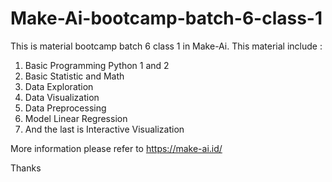 # Make-Ai-bootcamp-batch-6-class-1
This is material bootcamp batch 6 class 1 in Make-Ai.
This material include :
1) Basic Programming Python 1 and 2
2) Basic Statistic and Math
3) Data Exploration
4) Data Visualization
5) Data Preprocessing
6) Model Linear Regression
7) And the last is Interactive Visualization

More information please refer to https://make-ai.id/

Thanks
